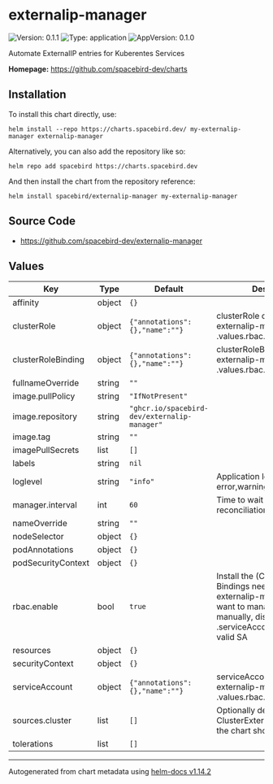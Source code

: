 # externalip-manager

![Version: 0.1.1](https://img.shields.io/badge/Version-0.1.1-informational?style=flat-square) ![Type: application](https://img.shields.io/badge/Type-application-informational?style=flat-square) ![AppVersion: 0.1.0](https://img.shields.io/badge/AppVersion-0.1.0-informational?style=flat-square)

Automate ExternalIP entries for Kuberentes Services

**Homepage:** <https://github.com/spacebird-dev/charts>

## Installation

To install this chart directly, use:

`helm install --repo https://charts.spacebird.dev/ my-externalip-manager externalip-manager`

Alternatively, you can also add the repository like so:

`helm repo add spacebird https://charts.spacebird.dev`

And then install the chart from the repository reference:

`helm install spacebird/externalip-manager my-externalip-manager`

## Source Code

* <https://github.com/spacebird-dev/externalip-manager>

## Values

| Key | Type | Default | Description |
|-----|------|---------|-------------|
| affinity | object | `{}` |  |
| clusterRole | object | `{"annotations":{},"name":""}` | clusterRole created for externalip-manager if .values.rbac.enable is true. |
| clusterRoleBinding | object | `{"annotations":{},"name":""}` | clusterRoleBinding created for externalip-manager if .values.rbac.enable is true. |
| fullnameOverride | string | `""` |  |
| image.pullPolicy | string | `"IfNotPresent"` |  |
| image.repository | string | `"ghcr.io/spacebird-dev/externalip-manager"` |  |
| image.tag | string | `""` |  |
| imagePullSecrets | list | `[]` |  |
| labels | string | `nil` |  |
| loglevel | string | `"info"` | Application loglevel. Can be error,warning,info,debug,trace |
| manager.interval | int | `60` | Time to wait between reconciliation runs, in seconds |
| nameOverride | string | `""` |  |
| nodeSelector | object | `{}` |  |
| podAnnotations | object | `{}` |  |
| podSecurityContext | object | `{}` |  |
| rbac.enable | bool | `true` | Install the (Cluster)Roles and Bindings needed to operate externalip-manager. If you want to manage RBAC manually, disable this and set .serviceAccount.name to a valid SA |
| resources | object | `{}` |  |
| securityContext | object | `{}` |  |
| serviceAccount | object | `{"annotations":{},"name":""}` | serviceAccount created for externalip-manager if .values.rbac.enable is true |
| sources.cluster | list | `[]` | Optionally define some ClusterExternalIPSources that the chart should deploy. |
| tolerations | list | `[]` |  |

----------------------------------------------
Autogenerated from chart metadata using [helm-docs v1.14.2](https://github.com/norwoodj/helm-docs/releases/v1.14.2)
